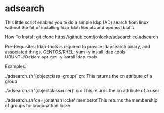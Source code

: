 # adsearch
This little script enables you to do a simple ldap (AD) search from linux without the faf of installing ldap-blah libs etc and openssl blah.\

How To Install:
git clone https://github.com/jonlocke/adsearch
cd adsearch

Pre-Requisites:
ldap-tools is required to provide ldapsearch binary, and associated things. 
CENTOS/RHEL: yum -y install ldap-tools
UBUNTU/Debian: apt-get -y install ldap-tools

Examples:

./adsearch.sh '(objectclass=group)' cn:
This returns the cn attribute of a group

./adsearch.sh '(objectclass=user)' cn:
This returns the cn attribute of a user

./adsearch.sh 'cn= jonathan locke' memberof
This returns the membership of groups for cn=jonathan locke

